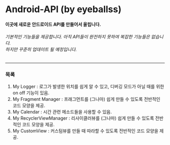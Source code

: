 Android-API (by eyeballss)
===========


#### 이곳에 새로운 안드로이드 API를 만들어서 올립니다.
###### 기본적인 기능들을 제공합니다. 아직 API들이 완전하지 못하여 복잡한 기능들은 없습니다. <br> 하지만 꾸준히 업데이트 될 예정입니다.

- - -

### 목록


1. My Logger : 로그가 발생한 위치를 쉽게 알 수 있고, 디버깅 모드가 아닐 때를 위한 on off 기능이 있음.
2. My Fragment Manager : 프래그먼트를 (그나마) 쉽게 만들 수 있도록 전반적인 코드 모양을 제공.
3. My Calendar : 시간 관련 메소드들을 사용할 수 있음.
4. My RecyclerViewManager : 리사이클러뷰를 (그나마) 쉽게 만들 수 있도록 전반적인 코드 모양을 제공.
5. My CustomView : 커스텀뷰를 만들 때 따라할 수 있도록 전반적인 코드 모양을 제공.
